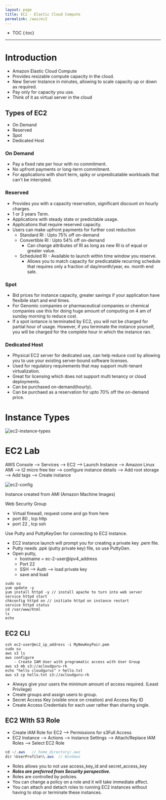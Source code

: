 ```yaml
---
layout: page
title: EC2 - Elastic Cloud Compute
permalink: /aws/ec2
---
```


- TOC
{:toc}

---

# Introduction

* Amazon Elastic Cloud Compute
* Provides resizable compute capacity in the cloud.
* New Server Instance in minutes, allowing to scale capacity up or down as required.
* Pay only for capacity you use.
* Think of it as virtual server in the cloud

## Types of EC2
- On Demand
- Reserved
- Spot
- Dedicated Host

### On Demand
- Pay a fixed rate per hour with no commitment.
- No upfront payments or long-term commitment.
- For applications with short term, spiky or unpredicatable workloads that can't be interrpted.

### Reserved
- Provides you with a capacity reservation, significant discount on hourly charges.
- 1 or 3 years Term.
- Applications with steady state or predictable usage.
- Applications that require reserved capacity.
- Users can make upfront payments for further cost reduction
    - Standard RI : Upto 75% off on-demand
    - Convertible RI : Upto 54% off on-demand
        - Can change attributes of RI as long as new RI is of equal or greater value.
    - Scheduled RI - Available to launch within time window you reserve.
        - Allows you to match capacity for predicatable recurring schedule that requires only a fraction of day/month/year, ex. month end sale.

### Spot
- Bid prices for instance capacity, greater savings if your application have flexibile start and end times.
- For Genomic companies or pharmaceutical companies or chemical companies use this for doing huge amount of computing on 4 am of sunday morning to reduce cost.
- If a spot isntance is terminated by EC2, you will not be charged for partial hour of usage. However, if you terminate the instance yourself, you will be charged for the complete hour in which the instance ran.

### Dedicated Host
- Physical EC2 server for dedicated use, can help reduce cost by allowing you to use your existing server-bound software licenses.
- Used for regulatory requirements that may support multi-tenant virtualization.
- Great for licensing which does not support multi tenancy or cloud deployments.
- Can be purchased on-demand(hourly).
- Can be purchaed as a reservation for upto 70% off the on-demand price.

# Instance Types

![ec2-instance-types]({{site.cdn}}/aws/ec2/ec2-instance-types.png)

# EC2 Lab

AWS Console --> Services --> EC2 --> Launch Instance --> Amazon Linux AMI --> t2 micro free tier --> configure instance details --> Add root storage --> Add tags --> Create instance

![ec2-config]({{site.cdn}}/aws/ec2/ec2-config.png)

Instance created from AMI (Amazon Machine Images)

Web Security Group 
- Virtual firewall, request come and go from here
- port 80 , tcp http
- port 22 , tcp ssh

Use Putty and PuttyKeyGen for connecting to EC2 instance.
- EC2 instance launch will prompt you for creating a private key .pem file.
- Putty needs .ppk (putty private key) file, so use PuttyGen.
- Open putty, 
    - hostname = ec-2-user@ipv4_address
    - Port 22
    - SSH --> Auth --> load private key
    - save and load

```linux
sudo su
yum update -y
yum install httpd -y // install apache to turn into web server
service httpd start
chkconfig httpd on // initiate httpd on instance restart
service httpd status
cd /var/www/html
ls
echo
```

## EC2 CLI
```ssh
ssh ec2-user@ec2_ip_address -i MyNewKeyPair.pem
sudo su
aws s3 ls
aws configure
    - Create IAM User with programatic access with User Group
aws s3 mb s3://acloudguru-rk
echo "hello cloudgurus" > hello.txt
aws s3 cp hello.txt s3://acloudguru-rk
```

* Always give your users the minimum amount of access required. (Least Privilege)
* Create groups and assign users to group.
* Secret Access Key (visible once on creation) and Access Key ID
* Create Access Credentials for each user rather than sharing single.

## EC2 WIth S3 Role
* Create IAM Role for EC2 --> Permissions for s3Full Access
* EC2 Instance --> Actions --> Instance Settings --> Attach/Replace IAM Roles --> Select EC2 Role

```java
cd ~/.aws   // home_directory/.aws
dir %UserProfile%\.aws  // Windows
```

* Roles allows you to not use access_key_id and secret_access_key
* ***Roles are preferred from Security perspective.***
* Roles are controlled by policies.
* You can change a policy on a role and it will take immediate affect.
* You can attach and detach roles to running EC2 instances without having to stop or terminate these instances.
